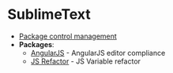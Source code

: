 SublimeText
===========

* [Package control management](https://sublime.wbond.net/installation)
* **Packages**: 
	* [AngularJS](https://sublime.wbond.net/packages/AngularJS) - AngularJS editor compliance
	* [JS Refactor](https://github.com/s-a/sublime-text-refactor) - JS Variable refactor
